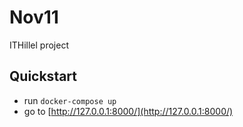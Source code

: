 # Nov11

ITHillel project


## Quickstart

- run `docker-compose up`
- go to [http://127.0.0.1:8000/](http://127.0.0.1:8000/)